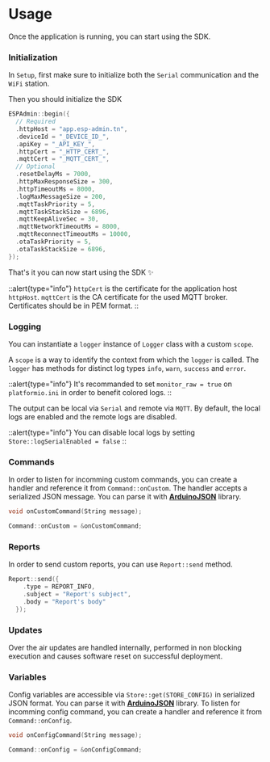 # Usage

Once the application is running, you can start using the SDK.

### Initialization

In `Setup`, first make sure to initialize both the `Serial` communication and the `WiFi` station.

Then you should initialize the SDK

```cpp
ESPAdmin::begin({
  // Required
  .httpHost = "app.esp-admin.tn",
  .deviceId = "_DEVICE_ID_",
  .apiKey = "_API_KEY_",
  .httpCert = "_HTTP_CERT_",
  .mqttCert = "_MQTT_CERT_",
  // Optional
  .resetDelayMs = 7000,
  .httpMaxResponseSize = 300,
  .httpTimeoutMs = 8000,
  .logMaxMessageSize = 200,
  .mqttTaskPriority = 5,
  .mqttTaskStackSize = 6896,
  .mqttKeepAliveSec = 30,
  .mqttNetworkTimeoutMs = 8000,
  .mqttReconnectTimeoutMs = 10000,
  .otaTaskPriority = 5,
  .otaTaskStackSize = 6896,
});
```

That's it you can now start using the SDK ✨

::alert{type="info"}
`httpCert` is the certificate for the application host `httpHost`. `mqttCert` is the CA certificate for the used MQTT broker. Certificates should be in PEM format.
::

### Logging

You can instantiate a `logger` instance of `Logger` class with a custom `scope`.

A `scope` is a way to identify the context from which the `logger` is called. The `logger` has methods for distinct log types `info`, `warn`, `success` and `error`.

::alert{type="info"}
It's recommanded to set `monitor_raw = true` on `platformio.ini` in order to benefit colored logs.
::

The output can be local via `Serial` and remote via `MQTT`. By default, the local logs are enabled and the remote logs are disabled.

::alert{type="info"}
You can disable local logs by setting `Store::logSerialEnabled = false`
::

### Commands

In order to listen for incomming custom commands, you can create a handler and reference it from `Command::onCustom`. The handler accepts a serialized JSON message. You can parse it with [**ArduinoJSON**](https://arduinojson.org) library.

```cpp
void onCustomCommand(String message);

Command::onCustom = &onCustomCommand;
```

### Reports

In order to send custom reports, you can use `Report::send` method.

```cpp
Report::send({
    .type = REPORT_INFO,
    .subject = "Report's subject",
    .body = "Report's body"
  });
```

### Updates

Over the air updates are handled internally, performed in non blocking execution and causes software reset on successful deployment.

### Variables

Config variables are accessible via `Store::get(STORE_CONFIG)` in serialized JSON format. You can parse it with [**ArduinoJSON**](https://arduinojson.org) library. To listen for incomming config command, you can create a handler and reference it from `Command::onConfig`.

```cpp
void onConfigCommand(String message);

Command::onConfig = &onConfigCommand;
```
